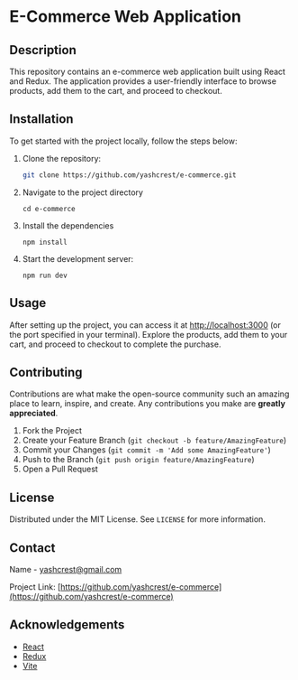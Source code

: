 # E-Commerce Web Application

## Description

This repository contains an e-commerce web application built using React and Redux. The application provides a user-friendly interface to browse products, add them to the cart, and proceed to checkout.

## Installation

To get started with the project locally, follow the steps below:

1. Clone the repository:
   ````sh
   git clone https://github.com/yashcrest/e-commerce.git
   ````
2. Navigate to the project directory
   ```
   cd e-commerce
   ```
3. Install the dependencies
   ```
   npm install
   ```
4. Start the development server:
   ```
   npm run dev
   ```

## Usage

After setting up the project, you can access it at [http://localhost:3000](http://localhost:3000) (or the port specified in your terminal). Explore the products, add them to your cart, and proceed to checkout to complete the purchase.

## Contributing

Contributions are what make the open-source community such an amazing place to learn, inspire, and create. Any contributions you make are **greatly appreciated**.

1. Fork the Project
2. Create your Feature Branch (`git checkout -b feature/AmazingFeature`)
3. Commit your Changes (`git commit -m 'Add some AmazingFeature'`)
4. Push to the Branch (`git push origin feature/AmazingFeature`)
5. Open a Pull Request

## License

Distributed under the MIT License. See `LICENSE` for more information.

## Contact

Name - [yashcrest@gmail.com](mailto:yashcrest@gmail.com)

Project Link: [https://github.com/yashcrest/e-commerce](https://github.com/yashcrest/e-commerce)

## Acknowledgements

- [React](https://reactjs.org/)
- [Redux](https://redux.js.org/)
- [Vite](https://vitejs.dev/)
